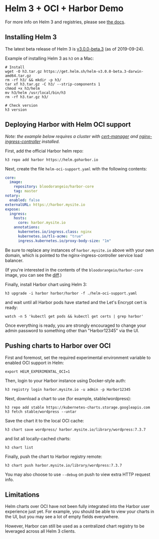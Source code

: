 # Helm 3 + OCI + Harbor Demo

For more info on Helm 3 and registries, please see [the docs](https://v3.helm.sh/docs/topics/registries/).

## Installing Helm 3

The latest beta release of Helm 3 is [v3.0.0-beta.3](https://github.com/helm/helm/releases/tag/v3.0.0-beta.3) (as of 2019-09-24).

Example of installing Helm 3 as `h3` on a Mac:

```
# Install
wget -O h3.tar.gz https://get.helm.sh/helm-v3.0.0-beta.3-darwin-amd64.tar.gz
rm -rf h3/ && mkdir -p h3/
tar xf h3.tar.gz -C h3/ --strip-components 1 
chmod +x h3/helm
mv h3/helm /usr/local/bin/h3
rm -rf h3.tar.gz h3/

# Check version
h3 version
```


## Deploying Harbor with Helm OCI support

*Note: the example below requires a cluster with [cert-manager](https://hub.helm.sh/charts/jetstack/cert-manager) and [nginx-ingress-controller](https://hub.helm.sh/charts/bitnami/nginx-ingress-controller) installed.*


First, add the official Harbor helm repo:

```
h3 repo add harbor https://helm.goharbor.io
```

Next, create the file `helm-oci-support.yaml` with the following contents:
```yaml
core:
  image:
    repository: bloodorangeio/harbor-core
    tag: master
notary:
  enabled: false
externalURL: https://harbor.mysite.io
expose:
  ingress:
    hosts:
      core: harbor.mysite.io
    annotations:
      kubernetes.io/ingress.class: nginx
      kubernetes.io/tls-acme: "true"
      ingress.kubernetes.io/proxy-body-size: "1m"
```

Be sure to replace any instances of `harbor.mysite.io` above with your own domain, which is pointed to the nginx-ingress-controller service load balancer.

(If you're interested in the contents of the `bloodorangeio/harbor-core` image, you can see the [diff](https://github.com/goharbor/harbor/compare/master...bloodorangeio:master).)


Finally, install Harbor chart using Helm 3:

```
h3 upgrade -i harbor harbor/harbor -f ./helm-oci-support.yaml
```

and wait until all Harbor pods have started and the Let's Encrypt cert is ready:
```
watch -n 5 'kubectl get pods && kubectl get certs | grep harbor'
```

Once everything is ready, you are strongly encouraged to change your admin password to something other than "Harbor12345" via the UI.

## Pushing charts to Harbor over OCI

First and foremost, set the required experimental environment variable to enabled OCI support in Helm:
```
export HELM_EXPERIMENTAL_OCI=1
```

Then, login to your Harbor instance using Docker-style auth:

```
h3 registry login harbor.mysite.io -u admin -p Harbor12345
```

Next, download a chart to use (for example, stable/wordpress):

```
h3 repo add stable https://kubernetes-charts.storage.googleapis.com
h3 fetch stable/wordpress --untar
```

Save the chart it to the local OCI cache:

```
h3 chart save wordpress/ harbor.mysite.io/library/wordpress:7.3.7
```

and list all locally-cached charts:
```
h3 chart list
```

Finally, push the chart to Harbor registry remote:
```
h3 chart push harbor.mysite.io/library/wordpress:7.3.7
```

You may also choose to use `--debug` on push to view extra HTTP request info.

## Limitations

Helm charts over OCI have not been fully integrated into the Harbor user experience just yet. For example, you should be able to view your charts in the UI, but you may see a lot of empty fields everywhere.

However, Harbor can still be used as a centralized chart registry to be leveraged across all Helm 3 clients.
